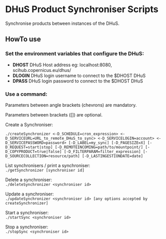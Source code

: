# DHuS Product Synchroniser Scripts
Synchronise products between instances of the DHuS.

## HowTo use

### Set the environment variables that configure the DHuS:

+ **DHOST** DHuS Host address eg: localhost:8080, scihub.copernicus.eu/dhus/
+ **DLOGIN** DHuS login username to connect to the $DHOST DHuS
+ **DPASS** DHuS login password to connect to the $DHOST DHuS

### Use a command:

Parameters between angle brackets (chevrons) are mandatory.

Parameters between brackets ([]) are optional.

Create a Synchroniser:  
```
./createSynchronizer <-D_SCHEDULE=cron_expression> <-D_SERVICEURL=URL_to_remote_DHuS_to_sync> <-D_SERVICELOGIN=account> <-D_SERVICEPASSWORD=password> [-D_LABEL=my_sync] [-D_PAGESIZE=X] [-D_REQUEST=start|stop] [-D_REMOTEINCOMING=path/to/mountpoint/] [-D_COPYPRODUCT=true|false] [-D_FILTERPARAM=filter_expression] [-D_SOURCECOLLECTION=resource/path] [-D_LASTINGESTIONDATE=date]
```

List synchronisers / print a synchroniser:  
```./getSynchronizer [synchroniser id]```

Delete a synchroniser:  
```./deleteSynchronizer <synchroniser id>```

Update a synchroniser:  
```./updateSynchronizer <synchroniser id> [any options accepted by createSynchronizer]```

Start a synchroniser:  
```./startSync <synchroniser id>```

Stop a synchroniser:  
```./stopSync <synchroniser id>```

